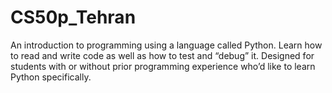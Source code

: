 # CS50p_Tehran
 An introduction to programming using a language called Python. Learn how to read and write code as well as how to test and “debug” it. Designed for students with or without prior programming experience who’d like to learn Python specifically. 
